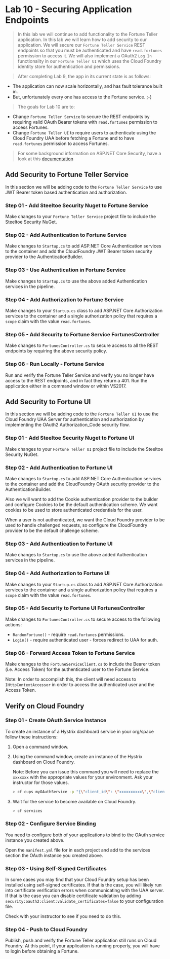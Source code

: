 # Lab 10 - Securing Application Endpoints

>In this lab we will continue to add functionality to the Fortune Teller application. In this lab we will learn how to add security to our application. We will secure our `Fortune Teller Service` REST endpoints so that you must be authenticated and have `read.fortunes` permission to access it.  We will also implement a OAuth2 `Log In` functionality in our `Fortune Teller UI` which uses the Cloud Foundry identity store for authentication and permissions.

>After completing Lab 9, the app in its current state is as follows:

* The application can now scale horizontally, and has fault tolerance built in.
* But, unfortunately every one has access to the Fortune service. ;-)

>The goals for Lab 10 are to:

* Change `Fortune Teller Service` to secure the REST endpoints by requiring valid OAuth Bearer tokens with `read.fortunes` permission to access Fortunes.
* Change `Fortune Teller UI` to require users to authenticate using the Cloud Foundry UAA before fetching a Fortune and to have `read.fortunes` permission to access Fortunes.

>For some background information on ASP.NET Core Security, have a look at this [documentation](https://docs.microsoft.com/en-us/aspnet/core/security/)

## Add Security to Fortune Teller Service

In this section we will be adding code to the `Fortune Teller Service` to use JWT Bearer token based authentication and authorization.

### Step 01 - Add Steeltoe Security Nuget to Fortune Service

Make changes to your `Fortune Teller Service` project file to include the Steeltoe Security NuGet.

### Step 02 - Add Authentication to Fortune Service

Make changes to `Startup.cs` to add ASP.NET Core Authentication services to the container and add the CloudFoundry JWT Bearer token security provider to the AuthenticationBuilder.

### Step 03 - Use Authentication in Fortune Service

Make changes to `Startup.cs` to use the above added Authentication services in the pipeline.

### Step 04 - Add Authorization to Fortune Service

Make changes to your `Startup.cs` class to add ASP.NET Core Authorization services to the container and a single authorization policy that requires a `scope` claim with the value `read.fortunes`.

### Step 05 - Add Security to Fortune Service FortunesController

Make changes to `FortunesController.cs` to secure access to all the REST endpoints by requiring the above security policy.

### Step 06 - Run Locally - Fortune Service

Run and verify the Fortune Teller Service and verify you no longer have access to the REST endpoints, and in fact they return a 401. Run the application either in a command window or within VS2017.

## Add Security to Fortune UI

In this section we will be adding code to the `Fortune Teller UI` to use the Cloud Foundry UAA Server for authentication and authorization by implementing the OAuth2 Authorization_Code security flow.

### Step 01 - Add Steeltoe Security Nuget to Fortune UI

Make changes to your `Fortune Teller UI` project file to include the Steeltoe Security NuGet.

### Step 02 - Add Authentication to Fortune UI

Make changes to `Startup.cs` to add ASP.NET Core Authentication services to the container and add the CloudFoundry OAuth security provider to the AuthenticationBuilder.

Also we will want to add the Cookie authentication provider to the builder and configure Cookies to be the default authentication scheme. We want cookies to be used to store authenticated credentials for the user.

When a user is not authenticated, we want the Cloud Foundry provider to be used to handle challenged requests, so configure the CloudFoundry provider to be the default challenge scheme.

### Step 03 - Add Authentication to Fortune UI

Make changes to `Startup.cs` to use the above added Authentication services in the pipeline.

### Step 04 - Add Authorization to Fortune UI

Make changes to your `Startup.cs` class to add ASP.NET Core Authorization services to the container and a single authorization policy that requires a `scope` claim with the value `read.fortunes`.

### Step 05 - Add Security to Fortune UI FortunesController

Make changes to `FortunesController.cs` to secure access to the following actions:

* `RandomFortune()` - require `read.fortunes` permissions.
* `Login()` - require authenticated user - forces redirect to UAA for auth.

### Step 06 - Forward Access Token to Fortune Service

Make changes to the `FortuneServiceClient.cs` to include the Bearer token (i.e. Access Token) for the authenticated user to the Fortune Service.

Note: In order to accomplish this, the client will need access to `IHttpContextAccessor` in order to access the authenticated user and the Access Token.

## Verify on Cloud Foundry

### Step 01 - Create OAuth Service Instance

To create an instance of a Hystrix dashboard service in your org/space follow these instructions:

1. Open a command window.

1. Using the command window, create an instance of the Hystrix dashboard on Cloud Foundry.

   Note: Before you can issue this command you will need to replace the `xxxxxxx` with the appropriate values for your environment.  Ask your instructor for those values.

   ```bash
   > cf cups myOAuthService -p "{\"client_id\": \"xxxxxxxxxx\",\"client_secret\": \"xxxxxxxxxx\",\"uri\": \"uaa://login.xxxxx.xxxxx.com\"}"
   ```

1. Wait for the service to become available on Cloud Foundry.

   ```bash
   > cf services
   ```

### Step 02 - Configure Service Binding

You need to configure both of your applications to bind to the OAuth service instance you created above.

Open the `manifest.yml` file for in each project and add to the services section the OAuth instance you created above.

### Step 03 - Using Self-Signed Certificates

In some cases you may find that your Cloud Foundry setup has been installed using self-signed certificates. If that is the case, you will likely run into certificate verification errors when communicating with the UAA server. If that is the case you can disable certificate validation by adding `security:oauth2:client:validate_certificates=false` to your configuration file.

Check with your instructor to see if you need to do this.

### Step 04 - Push to Cloud Foundry

Publish, push and verify the Fortune Teller application still runs on Cloud Foundry. At this point, if your application is running properly, you will have to login before obtaining a Fortune.
